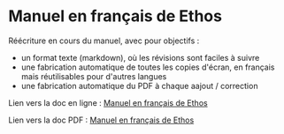 # Manuel en français de Ethos

Réécriture en cours du manuel, avec pour objectifs :
* un format texte (markdown), où les révisions sont faciles à suivre
* une fabrication automatique de toutes les copies d'écran, en français mais réutilisables pour d'autres langues
* une fabrication automatique du PDF à chaque aajout / correction

Lien vers la doc en ligne :
[Manuel en français de Ethos](https://ethos-5.gitbook.io/manuel-en-francais-de-ethos)

Lien vers la doc PDF :
[Manuel en français de Ethos](https://github.com/bsongis/ethos-french-manual/releases/download/1.5.12/ethos-french-manual.pdf)

